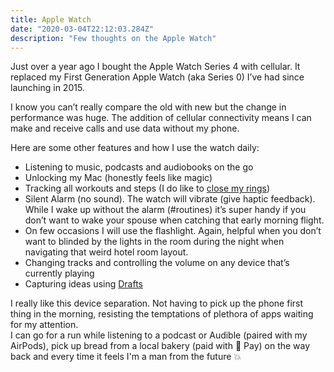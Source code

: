 ```yaml
---
title: Apple Watch
date: "2020-03-04T22:12:03.284Z"
description: "Few thoughts on the Apple Watch"
---
```


Just over a year ago I bought the Apple Watch Series 4 with cellular.
It replaced my First Generation Apple Watch (aka Series 0) I’ve had since launching in 2015.
 
I know you can’t really compare the old with new but the change in performance was huge.  The addition of cellular connectivity means I can make and receive calls and use data without my phone. 

Here are some other features and how I use the watch daily: 
* Listening to music, podcasts and audiobooks on the go
* Unlocking my Mac (honestly feels like magic) 
* Tracking all workouts and steps (I do like to [close my rings](https://www.apple.com/uk/watch/close-your-rings/))
* Silent Alarm (no sound). The watch will vibrate (give haptic feedback). While I wake up without the alarm (#routines) it’s super handy if you don’t want to wake your spouse when catching that early morning flight.
* On few occasions I will use the flashlight. Again, helpful when you don’t want to blinded by the lights in the room during the night when navigating that weird hotel room layout. 
* Changing tracks and controlling the volume on any device that’s currently playing 
* Capturing ideas using [Drafts](https://birchtree.me/blog/drafts-5-on-apple-watch-review/)

I really like this device separation. Not having to pick up the phone first thing in the morning, resisting the temptations of plethora of apps waiting for my attention.<br/>
I can go for a run while listening to a podcast or Audible (paired with my AirPods), pick up bread from a local bakery (paid with  Pay) on the way back and every time it feels I'm a man from the future 💥
